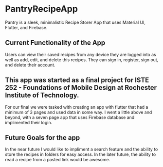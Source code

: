 # PantryRecipeApp
Pantry is a sleek, minimalistic Recipe Storer App that uses Material UI, 
Flutter, and Firebase.

Current Functionality of the App
--
Users can view their saved recipes from any device they are logged
into as well as add, edit, and delete this recipes. They can sign in,
register, sign out, and delete their account.


This app was started as a final project for ISTE 252 - Foundations of 
Mobile Design at Rochester Institute of Technology. 
--
For our final we were tasked with creating an app with flutter that
had a minimum of 3 pages and used data in some way. I went a little 
above and beyond, with a seven page app that uses Firebase database
and implimented their login.


Future Goals for the app
-- 
In the near future I would like to impliment a search feature and the
ability to store the recipes in folders for easy access. In the later
future, the ability to read a recipe from a pasted link would be 
awesome.
